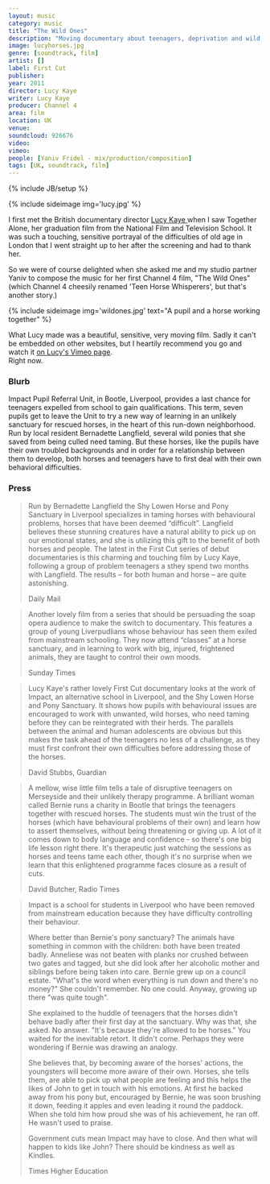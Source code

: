 ```yaml
---
layout: music
category: music
title: "The Wild Ones"
description: "Moving documentary about teenagers, deprivation and wild horses."
image: lucyhorses.jpg
genre: [soundtrack, film]
artist: []
label: First Cut
publisher: 
year: 2011
director: Lucy Kaye 
writer: Lucy Kaye 
producer: Channel 4
area: film
location: UK
venue: 
soundcloud: 926676
video: 
vimeo: 
people: [Yaniv Fridel - mix/production/composition]
tags: [UK, soundtrack, film]
---
```

{% include JB/setup %}

{% include sideimage img='lucy.jpg' %}

I first met the British documentary director <a href="https://vimeo.com/user10836861">Lucy Kaye </a>when I saw Together Alone, her graduation film from the National Film and Television School. It was such a touching, sensitive portrayal of the difficulties of old age in London that I went straight up to her after the screening and had to thank her.

So we were of course delighted when she asked me and my studio partner Yaniv to compose the music for her first Channel 4 film, "The Wild Ones" (which Channel 4 cheesily renamed 'Teen Horse Whisperers', but that's another story.)

{% include sideimage img='wildones.jpg' text="A pupil and a horse working together" %}

What Lucy made was a beautiful, sensitive, very moving film. Sadly it can't be embedded on other websites, but I heartily recommend you go and watch it <a href="https://vimeo.com/54937192">on Lucy's Vimeo page</a>.  
Right now.

<h3>Blurb</h3>
Impact Pupil Referral Unit, in Bootle, Liverpool, provides a last chance for teenagers expelled from school to gain qualifications. This term, seven pupils get to leave the Unit to try a new way of learning in an unlikely sanctuary for rescued horses, in the heart of this run-down neighborhood. Run by local resident Bernadette Langfield, several wild ponies that she saved from being culled need taming. But these horses, like the pupils have their own troubled backgrounds and in order for a relationship between them to develop, both horses and teenagers have to first deal with their own behavioral difficulties.

<h3>Press</h3>
<blockquote>
<p>Run by Bernadette Langfield the Shy Lowen Horse and Pony Sanctuary in Liverpool specializes in taming horses with behavioural problems, horses that have been deemed “difficult”. Langfield believes these stunning creatures have a natural ability to pick up on our emotional states, and she is utilizing this gift to the benefit of both horses and people. The latest in the First Cut series of debut documentaries is this charming and touching film by Lucy Kaye, following a group of problem teenagers a sthey spend two months with Langfield. The results – for both human and horse – are quite astonishing.</p>
<footer>Daily Mail</footer>
</blockquote>


<blockquote>
<p>Another lovely film from a series that should be persuading the soap opera audience to make the switch to documentary. This features a group of young Liverpudlians whose behaviour has seen them exiled from mainstream schooling. They now attend “classes” at a horse sanctuary, and in learning to work with big, injured, frightened animals, they are taught to control their own moods.</p>
<footer>Sunday Times</footer>
</blockquote>

<blockquote>
<p>Lucy Kaye's rather lovely First Cut documentary looks at the work of Impact, an alternative school in Liverpool, and the Shy Lowen Horse and Pony Sanctuary. It shows how pupils with behavioural issues are encouraged to work with unwanted, wild horses, who need taming before they can be reintegrated with their herds. The parallels between the animal and human adolescents are obvious but this makes the task ahead of the teenagers no less of a challenge, as they must first confront their own difficulties before addressing those of the horses.</p>
<footer>David Stubbs, Guardian</footer>
</blockquote>

<blockquote>
<p>A mellow, wise little film tells a tale of disruptive teenagers on Merseyside and their unlikely therapy programme. A brilliant woman called Bernie runs a charity in Bootle that brings the teenagers together with rescued horses. The students must win the trust of the horses (which have behavioural problems of their own) and learn how to assert themselves, without being threatening or giving up. A lot of it comes down to body language and confidence - so there's one big life lesson right there. It's therapeutic just watching the sessions as horses and teens tame each other, though it's no surprise when we learn that this enlightened programme faces closure as a result of cuts.</p>
<footer>David Butcher, Radio Times</footer>
</blockquote>

<blockquote>
 <p>Impact is a school for students in Liverpool who have been removed from mainstream education because they have difficulty controlling their behaviour. 

Where better than Bernie's pony sanctuary? The animals have something in common with the children: both have been treated badly. Anneliese was not beaten with planks nor crushed between two gates and tagged, but she did look after her alcoholic mother and siblings before being taken into care. Bernie grew up on a council estate. "What's the word when everything is run down and there's no money?" She couldn't remember. No one could. Anyway, growing up there "was quite tough".

She explained to the huddle of teenagers that the horses didn't behave badly after their first day at the sanctuary. Why was that, she asked. No answer. "It's because they're allowed to be horses." You waited for the inevitable retort. It didn't come. Perhaps they were wondering if Bernie was drawing an analogy.

She believes that, by becoming aware of the horses' actions, the youngsters will become more aware of their own. Horses, she tells them, are able to pick up what people are feeling and this helps the likes of John to get in touch with his emotions. At first he backed away from his pony but, encouraged by Bernie, he was soon brushing it down, feeding it apples and even leading it round the paddock. When she told him how proud she was of his achievement, he ran off. He wasn't used to praise.

Government cuts mean Impact may have to close. And then what will happen to kids like John? There should be kindness as well as Kindles.<p>
<footer>Times Higher Education</footer>
</blockquote>






